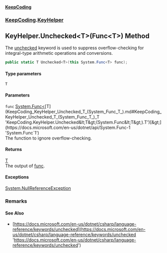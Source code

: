 #### [KeepCoding](index.md 'index')
### [KeepCoding](KeepCoding.md 'KeepCoding').[KeyHelper](KeepCoding_KeyHelper.md 'KeepCoding.KeyHelper')
## KeyHelper.Unchecked&lt;T&gt;(Func&lt;T&gt;) Method
The [unchecked](https://docs.microsoft.com/en-us/dotnet/csharp/language-reference/keywords/unchecked 'https://docs.microsoft.com/en-us/dotnet/csharp/language-reference/keywords/unchecked') keyword is used to suppress overflow-checking for integral-type arithmetic operations and conversions.  
```csharp
public static T Unchecked<T>(this System.Func<T> func);
```
#### Type parameters
<a name='KeepCoding_KeyHelper_Unchecked_T_(System_Func_T_)_T'></a>
`T`  
  
#### Parameters
<a name='KeepCoding_KeyHelper_Unchecked_T_(System_Func_T_)_func'></a>
`func` [System.Func&lt;](https://docs.microsoft.com/en-us/dotnet/api/System.Func-1 'System.Func`1')[T](KeepCoding_KeyHelper_Unchecked_T_(System_Func_T_).md#KeepCoding_KeyHelper_Unchecked_T_(System_Func_T_)_T 'KeepCoding.KeyHelper.Unchecked&lt;T&gt;(System.Func&lt;T&gt;).T')[&gt;](https://docs.microsoft.com/en-us/dotnet/api/System.Func-1 'System.Func`1')  
The function to ignore overflow-checking.
  
#### Returns
[T](KeepCoding_KeyHelper_Unchecked_T_(System_Func_T_).md#KeepCoding_KeyHelper_Unchecked_T_(System_Func_T_)_T 'KeepCoding.KeyHelper.Unchecked&lt;T&gt;(System.Func&lt;T&gt;).T')  
The output of [func](KeepCoding_KeyHelper_Unchecked_T_(System_Func_T_).md#KeepCoding_KeyHelper_Unchecked_T_(System_Func_T_)_func 'KeepCoding.KeyHelper.Unchecked&lt;T&gt;(System.Func&lt;T&gt;).func').
#### Exceptions
[System.NullReferenceException](https://docs.microsoft.com/en-us/dotnet/api/System.NullReferenceException 'System.NullReferenceException')  
### Remarks
#### See Also
- [https://docs.microsoft.com/en-us/dotnet/csharp/language-reference/keywords/unchecked](https://docs.microsoft.com/en-us/dotnet/csharp/language-reference/keywords/unchecked 'https://docs.microsoft.com/en-us/dotnet/csharp/language-reference/keywords/unchecked')
